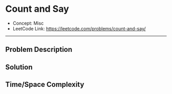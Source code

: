 # Count and Say

- Concept: Misc
- LeetCode Link: https://leetcode.com/problems/count-and-say/

---

## Problem Description

## Solution

## Time/Space Complexity

